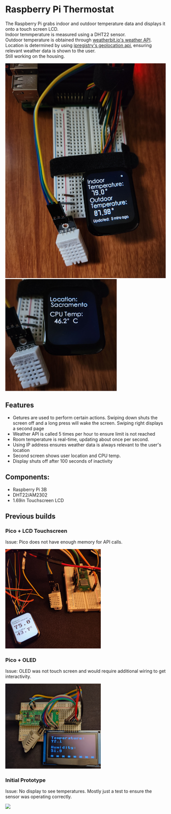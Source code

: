 <h1>Raspberry Pi Thermostat</h1> 
<p>
  The Raspberry Pi grabs indoor and outdoor temperature data and displays it onto a touch screen LCD. 
  <br>
  Indoor temmperature is measured using a DHT22 sensor.
  <br>
  Outdoor temperature is obtained through <a href="https://www.weatherbit.io/api/weather-current">weatherbit.io's weather API</a>.<br> 
  Location is determined by using  <a href="https://ipregistry.co">ipregistry's geolocation api</a>, ensuring relevant weather data is shown to the user. 
  <br>
  Still working on the housing.
</p>

<img src="images/ip_temp_overhead.jpg" width="600">
<img src="images/cpu_temp.jpg" width="350">


<h2>Features</h2>
<ul>
  <li>Getures are used to perform certain actions. Swiping down shuts the screen off and a long press will wake the screen. Swiping right displays a second page</li>
  <li>Weather API is called 5 times per hour to ensure limit is not reached</li>
  <li>Room temperature is real-time, updating about once per second.</li>
  <li>Using IP address ensures weather data is always relevant to the user's location</li>
  <li>Second screen shows user location and CPU temp.</li>
  <li>Display shuts off after 100 seconds of inactivity</li>
  
</ul>

<h2>Components: </h2>
<ul>
<li>Raspberry Pi 3B</li>
<li>DHT22/AM2302</li>
<li>1.69in Touchscreen LCD</li>
</ul>

<h2>Previous builds</h2>
<h3>Pico + LCD Touchscreen </h3>
<p>Issue: Pico does not have enough memory for API calls.</p>
<img src="images/pico_LCD.jpg" width="300" >

<h3>Pico + OLED </h3>
<p>Issue: OLED was not touch screen and would require additional wiring to get interactivity.</p>
<img src="images/OLED_overhead.jpg" width="300" >

<h3>Initial Prototype</h3>
<p>Issue: No display to see temperatures. Mostly just a test to ensure the sensor was operating correctly. </p>
<img src="images/overhead.png" width="300">


